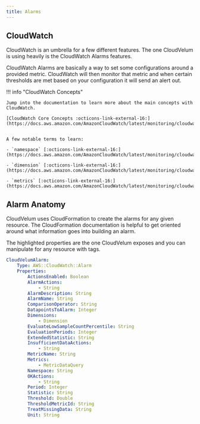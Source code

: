 ```yaml
---
title: Alarms
---
```


## CloudWatch

CloudWatch is an umbrella for a few different features. The one CloudVelum is using heavily is the CloudWatch Alarms features.

CloudWatch Alarms are basically a way to set some configurations around a provided metric. CloudWatch will then monitor that metric and when certain thresholds are met based on your configuration it will send an alert out.

!!! info "CloudWatch Concepts"

    Jump into the documentation to learn more about the main concepts with CloudWatch.

    [CloudWatch Core Concepts :octicons-link-external-16:](https://docs.aws.amazon.com/AmazonCloudWatch/latest/monitoring/cloudwatch_concepts.html)


    A few notable terms to learn:

    - `namespace` [:octicons-link-external-16:](https://docs.aws.amazon.com/AmazonCloudWatch/latest/monitoring/cloudwatch_concepts.html#Namespace)

    - `dimension` [:octicons-link-external-16:](https://docs.aws.amazon.com/AmazonCloudWatch/latest/monitoring/cloudwatch_concepts.html#Dimension)

    - `metrics` [:octicons-link-external-16:](https://docs.aws.amazon.com/AmazonCloudWatch/latest/monitoring/cloudwatch_concepts.html#Metric)

## Alarm Anatomy

CloudVelum uses CloudFormation to create the alarms for any given resource. The CloudFormation documentation is helpful to get oriented around what information goes into building an alarm.

The highlighted properties are the one CloudVelum exposes and you can manipulate for any resource with tags.

```yaml linenums="1" hl_lines="9 14 24 25 26 28"
CloudVelumAlarm:
    Type: AWS::CloudWatch::Alarm
    Properties:
        ActionsEnabled: Boolean
        AlarmActions:
            - String
        AlarmDescription: String
        AlarmName: String
        ComparisonOperator: String
        DatapointsToAlarm: Integer
        Dimensions:
            - Dimension
        EvaluateLowSampleCountPercentile: String
        EvaluationPeriods: Integer
        ExtendedStatistic: String
        InsufficientDataActions:
            - String
        MetricName: String
        Metrics:
            - MetricDataQuery
        Namespace: String
        OKActions:
            - String
        Period: Integer
        Statistic: String
        Threshold: Double
        ThresholdMetricId: String
        TreatMissingData: String
        Unit: String
```
